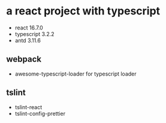 # a react project with typescript

- react 16.7.0
- typescript 3.2.2
- antd 3.11.6

## webpack

- awesome-typescript-loader for typescript loader

## tslint

- tslint-react
- tslint-config-prettier
